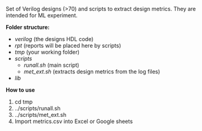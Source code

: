Set of Verilog designs (>70) and scripts to extract design metrics. They are intended for ML experiment.

**Folder structure:**
- *verilog* (the designs HDL code)
- *rpt* (reports will be placed here by scripts)
- *tmp* (your working folder)
- *scripts*
  - *runall.sh* (main script)
  - *met_ext.sh* (extracts design metrics from the log files)
- *lib*

**How to use**
1) cd tmp
2) ../scripts/runall.sh
3) ../scripts/met_ext.sh
4) Import metrics.csv into Excel or Google sheets

